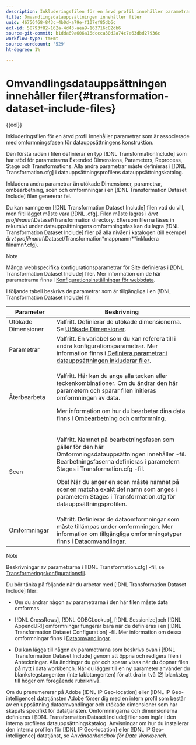```yaml
---
description: Inkluderingsfilen för en ärvd profil innehåller parametrar som är associerade med omformningsfasen för datauppsättningens konstruktion.
title: Omvandlingsdatauppsättningen innehåller filer
uuid: 46756f68-843c-4b0d-a79e-f107ef85db6c
exl-id: 58793f82-162a-4d43-aea9-163716c82db6
source-git-commit: b1dda69a606a16dccca30d2a74c7e63dbd27936c
workflow-type: tm+mt
source-wordcount: '529'
ht-degree: 1%

---
```


# Omvandlingsdatauppsättningen innehåller filer{#transformation-dataset-include-files}

{{eol}}

Inkluderingsfilen för en ärvd profil innehåller parametrar som är associerade med omformningsfasen för datauppsättningens konstruktion.

Den första raden i filen definierar en typ [!DNL TransformationInclude] som har stöd för parametrarna Extended Dimensions, Parameters, Reprocess, Stage och Transformations. Alla andra parametrar måste definieras i [!DNL Transformation.cfg] i datauppsättningsprofilens datauppsättningskatalog.

Inkludera andra parametrar än utökade Dimensioner, parametrar, ombearbetning, scen och omformningar i en [!DNL Transformation Dataset Include] filen genererar fel.

Du kan namnge en [!DNL Transformation Dataset Include] filen vad du vill, men filtillägget måste vara [!DNL .cfg]. Filen måste lagras i *ärvt profilnamn*\Dataset\Transformation directory. Eftersom filerna läses in rekursivt under datauppsättningens omformningsfas kan du lagra [!DNL Transformation Dataset Include] filer på alla nivåer i katalogen (till exempel *ärvt profilnamn*\Dataset\Transformation\*mappnamn*\*inkludera filnamn*.cfg).

>[!NOTE]
>
>Många webbspecifika konfigurationsparametrar för Site definieras i [!DNL Transformation Dataset Include] filer. Mer information om de här parametrarna finns i [Konfigurationsinställningar för webbdata](../../../../home/c-dataset-const-proc/c-config-web-data/c-config-web-data.md#concept-9a306b65483a484bb3f6f3c1d7e77519).

I följande tabell beskrivs de parametrar som är tillgängliga i en [!DNL Transformation Dataset Include] fil:

<table id="table_7BD343888D9145BCBA889B531A4D18F8"> 
 <thead> 
  <tr> 
   <th colname="col1" class="entry"> Parameter </th> 
   <th colname="col2" class="entry"> Beskrivning </th> 
  </tr> 
 </thead>
 <tbody> 
  <tr> 
   <td colname="col1"> Utökade Dimensioner </td> 
   <td colname="col2"> Valfritt. Definierar de utökade dimensionerna. Se <a href="../../../../home/c-dataset-const-proc/c-ex-dim/c-abt-ex-dim.md"> Utökade Dimensioner</a>. </td> 
  </tr> 
  <tr> 
   <td colname="col1"> Parametrar </td> 
   <td colname="col2"> Valfritt. En variabel som du kan referera till i andra konfigurationsparametrar. Mer information finns i <a href="../../../../home/c-dataset-const-proc/c-dataset-inc-files/c-def-param-dataset-inc-files/c-def-param-dataset-inc-files.md#concept-5ad06acc8dc44bf2a99643fafdd56b50"> Definiera parametrar i datauppsättningen inkluderar filer</a>. </td> 
  </tr> 
  <tr> 
   <td colname="col1"> Återbearbeta </td> 
   <td colname="col2"> <p>Valfritt. Här kan du ange alla tecken eller teckenkombinationer. Om du ändrar den här parametern och sparar filen initieras omformningen av data. </p> <p> Mer information om hur du bearbetar dina data finns i <a href="../../../../home/c-dataset-const-proc/c-reproc-retrans/c-unst-reproc-retrans.md"> Ombearbetning och omformning</a>. </p> </td> 
  </tr> 
  <tr> 
   <td colname="col1"> Scen </td> 
   <td colname="col2"> <p>Valfritt. Namnet på bearbetningsfasen som gäller för den här <span class="wintitle"> Omformningsdatauppsättningen innehåller</span> -fil. Bearbetningsfaserna definieras i parametern Stages i <span class="filepath"> Transformation.cfg</span> -fil. </p> <p> <p>Obs! När du anger en scen måste namnet på scenen matcha exakt det namn som anges i parametern Stages i <span class="filepath"> Transformation.cfg</span> för datauppsättningsprofilen. </p> </p> </td> 
  </tr> 
  <tr> 
   <td colname="col1"> Omformningar </td> 
   <td colname="col2"> Valfritt. Definierar de dataomformningar som måste tillämpas under omformningen. Mer information om tillgängliga omformningstyper finns i <a href="../../../../home/c-dataset-const-proc/c-data-trans/c-abt-transf.md"> Dataomvandlingar</a>. </td> 
  </tr> 
 </tbody> 
</table>

>[!NOTE]
>
>Beskrivningar av parametrarna i [!DNL Transformation.cfg] -fil, se [Transformeringskonfigurationsfil](../../../../home/c-dataset-const-proc/c-trans-config-file/c-abt-trans-config-file.md).

Du bör tänka på följande när du arbetar med [!DNL Transformation Dataset Include] filer:

* Om du ändrar någon av parametrarna i den här filen måste data omformas.
* [!DNL CrossRows], [!DNL ODBCLookup], [!DNL Sessionize]och [!DNL AppendURI] omformningar fungerar bara när de definieras i en [!DNL Transformation Dataset Configuration] -fil. Mer information om dessa omformningar finns i [Dataomvandlingar](../../../../home/c-dataset-const-proc/c-data-trans/c-abt-transf.md).

* Du kan lägga till någon av parametrarna som beskrivs ovan i [!DNL Transformation Dataset Include] genom att öppna och redigera filen i Anteckningar. Alla ändringar du gör och sparar visas när du öppnar filen på nytt i data workbench. När du lägger till en ny parameter använder du blankstegstangenten (inte tabbtangenten) för att dra in två (2) blanksteg till höger om föregående rubriknivå.

Om du prenumererar på Adobe [!DNL IP Geo-location] eller [!DNL IP Geo-intelligence] datatjänsten Adobe förser dig med en intern profil som består av en uppsättning dataomvandlingar och utökade dimensioner som har skapats specifikt för datatjänsten. Omformningarna och dimensionerna definieras i [!DNL Transformation Dataset Include] filer som ingår i den interna profilens datauppsättningskatalog. Anvisningar om hur du installerar den interna profilen för [!DNL IP Geo-location] eller [!DNL IP Geo-intelligence] datatjänst, se *Användarhandbok för Data Workbench*.
